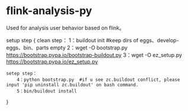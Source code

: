 # flink-analysis-py
Used for analysis user behavior based on flink。

setup step 
{
    clean step：
        1：buildout init  #keep dirs of eggs、develop-eggs、bin、parts empty
        2：wget -O bootstrap.py https://bootstrap.pypa.io/bootstrap-buildout.py
        3：wget -O ez_setup.py https://bootstrap.pypa.io/ez_setup.py

    setep step：
        4：python bootstrap.py  #if u see zc.buildout conflict, please input 'pip uninstall zc.buildout' on bash command.
        5：bin/buildout install
}